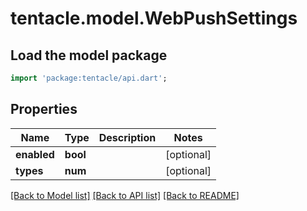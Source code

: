 # tentacle.model.WebPushSettings

## Load the model package
```dart
import 'package:tentacle/api.dart';
```

## Properties
Name | Type | Description | Notes
------------ | ------------- | ------------- | -------------
**enabled** | **bool** |  | [optional] 
**types** | **num** |  | [optional] 

[[Back to Model list]](../README.md#documentation-for-models) [[Back to API list]](../README.md#documentation-for-api-endpoints) [[Back to README]](../README.md)


